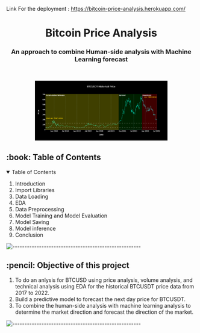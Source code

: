 Link For the deployment : https://bitcoin-price-analysis.herokuapp.com/

<h1 align="center"> Bitcoin Price Analysis</h1>
<h3 align="center"> An approach to combine Human-side analysis with Machine Learning forecast</h3>  
</br>

<p align="center"> 
  <img src="/image/header.png" alt="Sample signal" width="70%" height="70%">
</p>


<!-- TABLE OF CONTENTS -->
<h2 id="table-of-contents"> :book: Table of Contents</h2>

<details open="open">
  <summary>Table of Contents</summary>
  <ol>
    <li>Introduction</li>
    <li>Import Libraries</li>
    <li>Data Loading</li>
    <li>EDA</li>
    <li>Data Preprocessing</li>
    <li>Model Training and Model Evaluation</li>
    <li>Model Saving</li>
    <li>Model inference</li>
    <li>Conclusion</li>

  </ol>
</details>

![-----------------------------------------------------](https://raw.githubusercontent.com/andreasbm/readme/master/assets/lines/rainbow.png)

<!-- ABOUT THE PROJECT -->
<h2 id="Objective of this project"> :pencil: Objective of this project</h2>

<p align="justify"> 
  <ol>
    <li>To do an anlysis for BTCUSD using price analysis, volume analysis, and technical analysis using EDA for the historical BTCUSDT price data from 2017 to 2022.</li>
    <li>Build a predictive model to forecast the next day price for BTCUSDT.</li>
    <li>To combine the human-side analysis with machine learning analysis to determine the market direction and forecast the direction of the market.</li>
  </ol>
</p>
    
  <!--figcaption>Caption goes here</figcaption-->
</p>

![-----------------------------------------------------](https://raw.githubusercontent.com/andreasbm/readme/master/assets/lines/rainbow.png)
